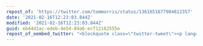 ```yaml
---
repost_of: 'https://twitter.com/tommorris/status/1361651677984612357'
date: '2021-02-16T12:23:03.844Z'
modified: '2021-02-16T12:23:03.844Z'
guid: eb44d1ac-edeb-4e54-84a6-ecf12182555e
repost_of_oembed_twitter: "<blockquote class=\"twitter-tweet\"><p lang=\"en\" dir=\"ltr\">I used to greatly dislike the term &quot;hustle&quot;. I now love it.<br><br>When I hear someone using it, I&#39;m immediately alerted to the fact that I&#39;ve found myself accidentally listening to someone who says &quot;hustle&quot; unironically, and I can act accordingly.</p>&mdash; Tom Morris  \U0001F3F3️‍\U0001F308 (@tommorris) <a href=\"https://twitter.com/tommorris/status/1361651677984612357?ref_src=twsrc%5Etfw\">February 16, 2021</a></blockquote>\n<script async src=\"https://platform.twitter.com/widgets.js\" charset=\"utf-8\"></script>\n"
---
```

 
